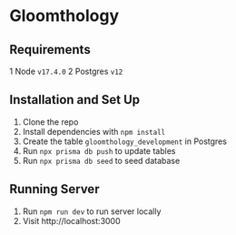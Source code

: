 # Gloomthology

## Requirements

1 Node `v17.4.0`
2 Postgres `v12`

## Installation and Set Up

1. Clone the repo
2. Install dependencies with `npm install`
3. Create the table `gloomthology_development` in Postgres
4. Run `npx prisma db push` to update tables
5. Run `npx prisma db seed` to seed database

## Running Server

1. Run `npm run dev` to run server locally
2. Visit http://localhost:3000
